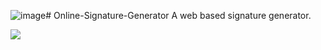 ![image](https://github.com/FreAkeD146/Online-Signature-Generator/assets/32740788/cc3a15a1-60c1-4b91-a7ed-d3859bef17af)# Online-Signature-Generator
A web based signature generator.

<img src="https://i.imgur.com/6YivwSs.png" href=https://sign-gen.vercel.app/ >
